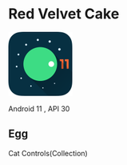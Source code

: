 # Red Velvet Cake

<img alt="Plat Logo" height="128" src="../../assets/image/platlogo_android_r.webp"/>

Android 11 , API 30

## Egg

Cat Controls(Collection)
